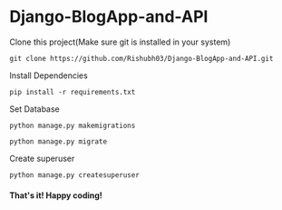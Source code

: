 # Django-BlogApp-and-API
Clone this project(Make sure git is installed in your system)
```
git clone https://github.com/Rishubh03/Django-BlogApp-and-API.git
```

Install Dependencies
 ```
 pip install -r requirements.txt
 ```
 
Set Database
  ```
  python manage.py makemigrations
  ```
  ```
  python manage.py migrate
  ```
  
 Create superuser
 ```
 python manage.py createsuperuser
 ```
  
 #### That's it! Happy coding!
